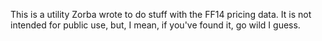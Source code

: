 This is a utility Zorba wrote to do stuff with the FF14 pricing data. It is not intended for public use, but, I mean, if you've found it, go wild I guess.